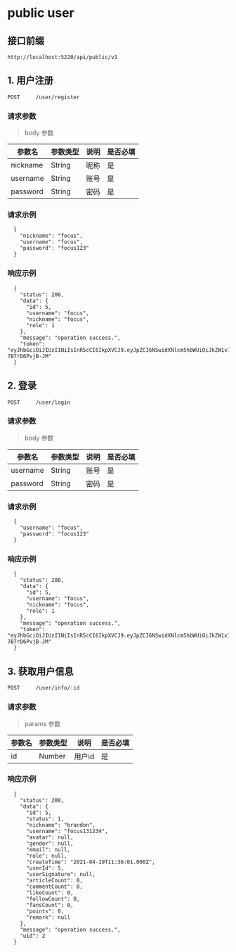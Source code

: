 # public user

## 接口前缀

```
http://localhost:5220/api/public/v1
```


## 1.  用户注册

```
POST     /user/register
```
### 请求参数

> body 参数

| 参数名 | 参数类型 | 说明 | 是否必填 |
| --- | --- | --- | --- |
| nickname | String | 昵称 | 是 |
| username | String | 账号 | 是 |
| password | String | 密码 | 是 |

### 请求示例



```
  {
    "nickname": "focus",
    "username": "focus",
    "password": "focus123"
  }
```

### 响应示例



```
  {
    "status": 200,
    "data": {
      "id": 5,
      "username": "focus",
      "nickname": "focus",
      "role": 1
    },
    "message": "operation success.",
    "token": "eyJhbGciOiJIUzI1NiIsInR5cCI6IkpXVCJ9.eyJpZCI6NSwidXNlcm5hbWUiOiJkZW1vIiwibmlja25hbWUiOiJmb2N1cyIsInJvbGUiOjEsImlhdCI6MTYxODY3MzIzMCwiZXhwIjoxNjE4ODQ2MDMwfQ.QKtOB8L4usa5OEa_dUK5alNlapGzY-7B7rD6PvjB-JM"
  }
```



## 2.  登录

```
POST     /user/login
```
### 请求参数

> body 参数

| 参数名 | 参数类型 | 说明 | 是否必填 |
| --- | --- | --- | --- |
| username | String | 账号 | 是 |
| password | String | 密码 | 是 |

### 请求示例



```
  {
    "username": "focus",
    "password": "focus123"
  }
```

### 响应示例



```
  {
    "status": 200,
    "data": {
      "id": 5,
      "username": "focus",
      "nickname": "focus",
      "role": 1
    },
    "message": "operation success.",
    "token": "eyJhbGciOiJIUzI1NiIsInR5cCI6IkpXVCJ9.eyJpZCI6NSwidXNlcm5hbWUiOiJkZW1vIiwibmlja25hbWUiOiJmb2N1cyIsInJvbGUiOjEsImlhdCI6MTYxODY3MzIzMCwiZXhwIjoxNjE4ODQ2MDMwfQ.QKtOB8L4usa5OEa_dUK5alNlapGzY-7B7rD6PvjB-JM"
  }
```



## 3.  获取用户信息

```
POST     /user/info/:id
```
### 请求参数

> params 参数

| 参数名 | 参数类型 | 说明 | 是否必填 |
| --- | --- | --- | --- |
| id | Number | 用户id | 是 |

### 响应示例



```
  {
    "status": 200,
    "data": {
      "id": 5,
      "status": 1,
      "nickname": "brandon",
      "username": "focus131234",
      "avatar": null,
      "gender": null,
      "email": null,
      "role": null,
      "createTime": "2021-04-19T11:36:01.000Z",
      "userId": 5,
      "userSignature": null,
      "articleCount": 0,
      "commentCount": 0,
      "likeCount": 0,
      "followCount": 0,
      "fansCount": 0,
      "points": 0,
      "remark": null
    },
    "message": "operation success.",
    "uid": 2
  }
```



